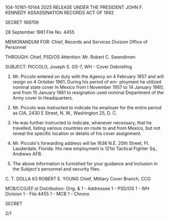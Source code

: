 104-10161-10144 2025 RELEASE UNDER THE PRESIDENT JOHN F. KENNEDY ASSASSINATION RECORDS ACT OF 1992

SECRET 169709

28 September 1961
File No. 4455

MEMORANDUM FOR: Chief, Records and Services Division
Office of Personnel

THROUGH: Chief, PSD/OS
Attention: Mr. Robert C. Swendimen

SUBJECT: PICCOLO, Joseph S.
GS-7, WH - Cover Debriefing

1. Mr. Piccolo entered on duty with the Agency on 4 February
1957 and will resign on 4 October 1961. During his period of em-
ployment he utilized nominal state cover In Mexico from I November
1957 to 14 January 1960, and from 15 January 1961 to resignation used
nominal Department of the Army cover In Headquarters.

2. Mr. Piccolo was instructed to indicate his employer for the
entire period as CIA, 2430 E Street, N. W., Washington 25, D. C.

3. He was further instructed to indicate, whenever necessary,
that he travelled, listing various countries en route to and from
Mexico, but not reveal the specific location or detalis of his cover
assignment.

4. Mr. Piccolo's forwarding address will be 1636 N.E. 20th Street,
Ft. Lauderdale, Florida. His new employment is 121st Tactical Fighter
Sq., Andrews AFB.

5. The above Information is furnished for your guidance and
Inclusion in the Subject's personnel and security files.

C. T. DOLLA
63
ROBERT E. YOUNG
Chief, Military Cover Branch, CCG

MCB/CCG/EF:sl
Distribution:
Orig. & 1 - Addressee
1 - PSD/OS
1 - WH Division
1 - File 4455
1 - MCB
1 - Chrono

SECRET

2/1